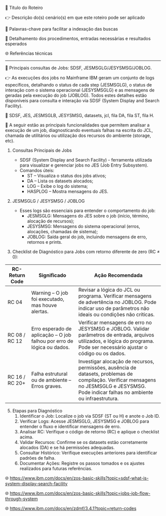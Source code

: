 :pushpin: Título do Roteiro

:point_right: Descrição do(s) cenário(s) em que este roteiro pode ser aplicado

:compass: Palavras-chave para facilitar a indexação das buscas

:book: Detalhamento dos procedimentos, entradas necessárias e resultados esperados

:globe_with_meridians: Referências técnicas

--------------

:pushpin: Principais consultas de Jobs: SDSF, JESMSGLG/JESYSMSG/JOBLOG.

:point_right: As execuções dos jobs no Mainframe IBM geram um conjunto de logs específicos, detalhando o status de cada step (JESMSGLG), o status de interação com o sistema operacional (JESYSMSGLG) e as mensagens de geradas pela execução do job (JOBLOG). Todos estes detalhes estão disponíveis para consulta e interação via SDSF (System Display and Search Facility). 

:compass: SDSF, JES, JESMSGLB, JESYSMSG, datasets, jcl, fila DA, fila ST, fila H.

:book: A seguir estão as principais funcionalidades que permitem analisar a execução de um job, diagnosticando eventuais falhas na escrita do JCL, chamada de utilitários ou utilização dos recursos do ambiente (storage, etc).

1. Consultas Principais de Jobs

    * SDSF (System Display and Search Facility) - ferramenta utilizada para visualizar e gerenciar jobs no JES (Job Entry Subsystem).
    * Comandos úteis:
       - ST – Visualiza o status dos jobs ativos;
       - DA – Lista os datasets alocados;
       - LOG – Exibe o log do sistema;
       - HASPLOG – Mostra mensagens do JES. 
    
2. JESMSGLG / JESYSMSG / JOBLOG
    * Esses logs são essenciais para entender o comportamento do job:
      - JESMSGLG: Mensagens do JES sobre o job (início, término, alocação de recursos);
      - JESYSMSG: Mensagens do sistema operacional (erros, alocações, chamadas de sistema);
      - JOBLOG: Saída geral do job, incluindo mensagens de erro, retornos e prints. 

3. Checklist de Diagnóstico para Jobs com retorno diferente de zero (RC ≠ 0):
   
|RC-Return Code|Significado|Ação Recomendada|
|---------|-----------|----------------|
|RC 04|Warning – O job foi executado, mas houve alertas.|Revisar a lógica do JCL ou programa. Verificar mensagens de advertência no JOBLOG. Pode indicar uso de parâmetros não ideais ou condições não críticas.|
|RC 08 / RC 12|Erro esperado de aplicação – O job falhou por erro de lógica ou dados.|Verificar mensagens de erro no JESYSMSG e JOBLOG. Validar parâmetros de entrada, arquivos utilizados, e lógica do programa. Pode ser necessário ajustar o código ou os dados.|
|RC 16 / RC 20+|Falha estrutural ou de ambiente – Erros graves.|Investigar alocação de recursos, permissões, ausência de datasets, problemas de compilação. Verificar mensagens no JESMSGLG e JESYSMSG. Pode indicar falhas no ambiente ou infraestrutura.|

5. Etapas para Diagnóstico
    1. Identificar o Job: Localize o job via SDSF (ST ou H) e anote o Job ID. 
    2. Verificar Logs: Acesse JESMSGLG, JESYSMSG e JOBLOG para entender o fluxo e identificar mensagens de erro. 
    3. Analisar RC: Verifique o código de retorno (RC) e aplique o checklist acima. 
    4. Validar Recursos: Confirme se os datasets estão corretamente alocados (DA) e se há permissões adequadas. 
    5. Consultar Histórico: Verifique execuções anteriores para identificar padrões de falha. 
    6. Documentar Ações: Registre os passos tomados e os ajustes realizados para futuras referências. 

:globe_with_meridians: https://www.ibm.com/docs/en/zos-basic-skills?topic=sdsf-what-is-system-display-search-facility

:globe_with_meridians: https://www.ibm.com/docs/en/zos-basic-skills?topic=jobs-job-flow-through-system

:globe_with_meridians: https://www.ibm.com/docs/en/zdmf/3.4.1?topic=return-codes
